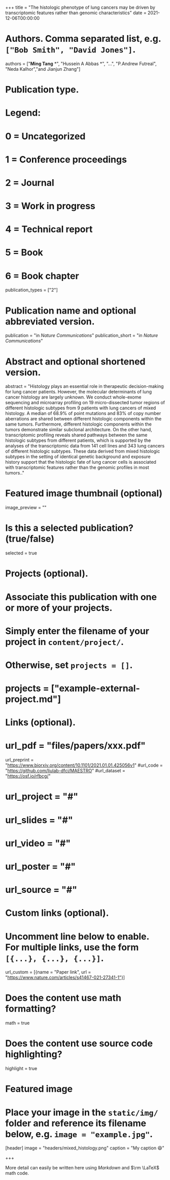 +++
title = "The histologic phenotype of lung cancers may be driven by transcriptomic features rather than genomic characteristics"
date = 2021-12-06T00:00:00

# Authors. Comma separated list, e.g. `["Bob Smith", "David Jones"]`.
authors = ["**Ming Tang** *", "Hussein A Abbas *", "...", "P.Andrew Futreal", "Neda Kalhor","and Jianjun Zhang"]

# Publication type.
# Legend:
# 0 = Uncategorized
# 1 = Conference proceedings
# 2 = Journal
# 3 = Work in progress
# 4 = Technical report
# 5 = Book
# 6 = Book chapter
publication_types = ["2"]

# Publication name and optional abbreviated version.
publication = "in *Nature Communications*"
publication_short = "in *Nature Communications*"

# Abstract and optional shortened version.
abstract = "Histology plays an essential role in therapeutic decision-making for lung cancer patients. However, the molecular determinants of lung cancer histology are largely unknown. We conduct whole-exome sequencing and microarray profiling on 19 micro-dissected tumor regions of different histologic subtypes from 9 patients with lung cancers of mixed histology. A median of 68.9% of point mutations and 83% of copy number aberrations are shared between different histologic components within the same tumors. Furthermore, different histologic components within the tumors demonstrate similar subclonal architecture. On the other hand, transcriptomic profiling reveals shared pathways between the same histologic subtypes from different patients, which is supported by the analyses of the transcriptomic data from 141 cell lines and 343 lung cancers of different histologic subtypes. These data derived from mixed histologic subtypes in the setting of identical genetic background and exposure history support that the histologic fate of lung cancer cells is associated with transcriptomic features rather than the genomic profiles in most tumors.."

# Featured image thumbnail (optional)
image_preview = ""

# Is this a selected publication? (true/false)
selected = true

# Projects (optional).
#   Associate this publication with one or more of your projects.
#   Simply enter the filename of your project in `content/project/`.
#   Otherwise, set `projects = []`.
# projects = ["example-external-project.md"]

# Links (optional).
# url_pdf = "files/papers/xxx.pdf"
url_preprint = "https://www.biorxiv.org/content/10.1101/2021.01.01.425056v1"
#url_code = "https://github.com/liulab-dfci/MAESTRO"
#url_dataset = "https://osf.io/rfbcg/"
# url_project = "#"
# url_slides = "#"
# url_video = "#"
# url_poster = "#"
# url_source = "#"

# Custom links (optional).
#   Uncomment line below to enable. For multiple links, use the form `[{...}, {...}, {...}]`.
url_custom = [{name = "Paper link", url = "https://www.nature.com/articles/s41467-021-27341-1"}]

# Does the content use math formatting?
math = true

# Does the content use source code highlighting?
highlight = true

# Featured image
# Place your image in the `static/img/` folder and reference its filename below, e.g. `image = "example.jpg"`.
[header]
image = "headers/mixed_histology.png"
caption = "My caption :smile:"

+++

More detail can easily be written here using *Markdown* and $\rm \LaTeX$ math code.

